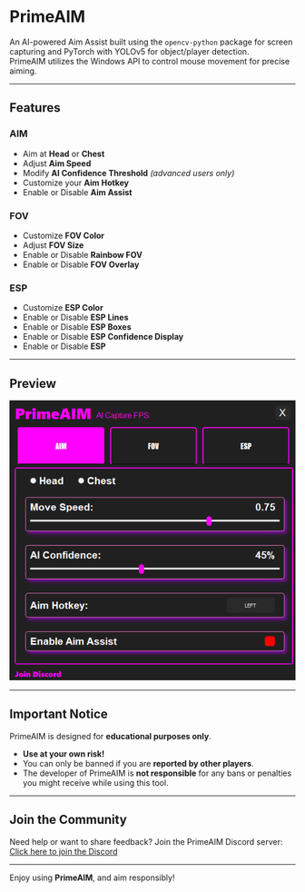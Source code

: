 # PrimeAIM  
An AI-powered Aim Assist built using the `opencv-python` package for screen capturing and PyTorch with YOLOv5 for object/player detection.  
PrimeAIM utilizes the Windows API to control mouse movement for precise aiming.

---

## **Features**  

### **AIM**  
- Aim at **Head** or **Chest**  
- Adjust **Aim Speed**  
- Modify **AI Confidence Threshold** *(advanced users only)*  
- Customize your **Aim Hotkey**  
- Enable or Disable **Aim Assist**  

### **FOV**  
- Customize **FOV Color**  
- Adjust **FOV Size**  
- Enable or Disable **Rainbow FOV**  
- Enable or Disable **FOV Overlay**  

### **ESP**  
- Customize **ESP Color**  
- Enable or Disable **ESP Lines**  
- Enable or Disable **ESP Boxes**  
- Enable or Disable **ESP Confidence Display**  
- Enable or Disable **ESP**  

---

## **Preview**  
![PrimeAIM Menu Preview](https://github.com/PrimeMarket/pics/blob/main/NVIDIA_Overlay_MyTEJEOUhW.png?raw=true)


---

## **Important Notice**  
PrimeAIM is designed for **educational purposes only**.  
- **Use at your own risk!**  
- You can only be banned if you are **reported by other players**.  
- The developer of PrimeAIM is **not responsible** for any bans or penalties you might receive while using this tool.

---

## **Join the Community**  
Need help or want to share feedback? Join the PrimeAIM Discord server:  
[Click here to join the Discord](https://discord.gg/your-invite-link)

---

Enjoy using **PrimeAIM**, and aim responsibly!
